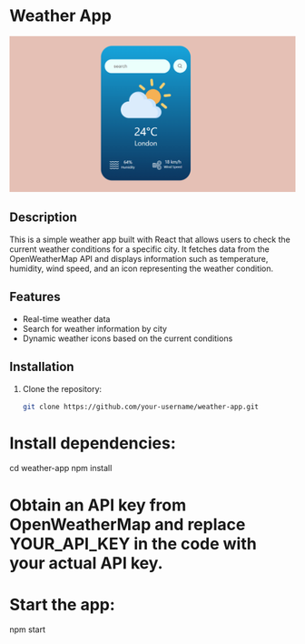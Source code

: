 # Weather App

![Weather App Screenshot](./public/app.png)

## Description

This is a simple weather app built with React that allows users to check the current weather conditions for a specific city. It fetches data from the OpenWeatherMap API and displays information such as temperature, humidity, wind speed, and an icon representing the weather condition.

## Features

- Real-time weather data
- Search for weather information by city
- Dynamic weather icons based on the current conditions

## Installation

1. Clone the repository:

   ```bash
   git clone https://github.com/your-username/weather-app.git


# Install dependencies:
cd weather-app
npm install


# Obtain an API key from OpenWeatherMap and replace YOUR_API_KEY in the code with your actual API key.

# Start the app:

npm start
